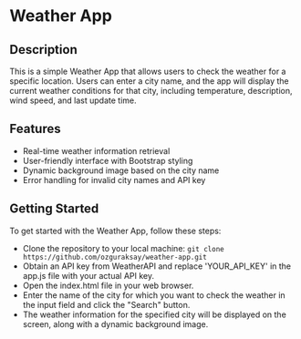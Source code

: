 # Weather App

## Description 
This is a simple Weather App that allows users to check the weather for a specific location. Users can enter a city name, and the app will display the current weather conditions for that city, including temperature, description, wind speed, and last update time.

## Features
- Real-time weather information retrieval
- User-friendly interface with Bootstrap styling
- Dynamic background image based on the city name
- Error handling for invalid city names and API key

## Getting Started
To get started with the Weather App, follow these steps:

- Clone the repository to your local machine:
`git clone https://github.com/ozguraksay/weather-app.git`
- Obtain an API key from WeatherAPI and replace 'YOUR_API_KEY' in the app.js file with your actual API key.
- Open the index.html file in your web browser.
- Enter the name of the city for which you want to check the weather in the input field and click the "Search" button.
- The weather information for the specified city will be displayed on the screen, along with a dynamic background image.
